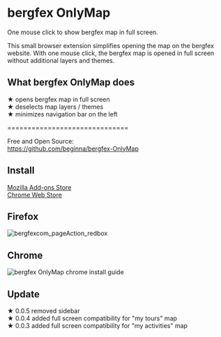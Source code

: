 # bergfex OnlyMap
One mouse click to show bergfex map in full screen.

This small browser extension simplifies opening the map on the bergfex website. With one mouse click, the bergfex map is opened in full screen without additional layers and themes.

## What bergfex OnlyMap does  
★ opens bergfex map in full screen  
★ deselects map layers / themes  
★ minimizes navigation bar on the left  

==============================  

Free and Open Source:  
https://github.com/beginna/bergfex-OnlyMap  

## Install  
[Mozilla Add-ons Store](https://addons.mozilla.org/en-GB/firefox/addon/bergfex-onlymap/)  
[Chrome Web Store](https://chrome.google.com/webstore/detail/bergfex-onlymap/dpdhedfejfioodmigcfcnnohciblpldl/)  

## Firefox  
![bergfexcom_pageAction_redbox](https://user-images.githubusercontent.com/19627004/103413310-4541d380-4b79-11eb-9adb-1d7a1dd02f81.png)  

## Chrome  
![bergfex OnlyMap chrome install guide](https://user-images.githubusercontent.com/19627004/103457725-0a1edc00-4d02-11eb-82c4-9b022900ddd0.png)  


## Update  
★ 0.0.5 removed sidebar  
★ 0.0.4 added full screen compatibility for "my tours" map  
★ 0.0.3 added full screen compatibility for "my activities" map